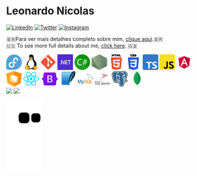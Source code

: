 # Leonardo Nicolas 
[![LinkedIn](https://img.shields.io/badge/LinkedIn-0077B5?style=for-the-badge&logo=linkedin&logoColor=white)](https://www.linkedin.com/in/leonardo-nicolas-sales-dias-2a3892149/)
[![Twitter](https://img.shields.io/badge/%40leonicolasdev-%231DA1F2.svg?style=for-the-badge&logo=Twitter&logoColor=white)](https://twitter.com/leonicolasdev)
[![Instagram](https://img.shields.io/badge/%40LeonardoNicolas.dev-%23E4405F.svg?style=for-the-badge&logo=Instagram&logoColor=white)](https://instagram.com/leonardonicolas.dev)

🇧🇷Para ver mais detalhes completo sobre mim, [clique aqui](https://github.com/leonardon397/leonardon397/blob/main/FULL-ABOUT-ME.md).🇧🇷 
<br>
🇺🇸 To see more full details about me, [click here](https://github.com/leonardon397/leonardon397/blob/main/FULL-ABOUT-ME.md). 🇬🇧



<div>
  <img width="42" height="42" src="./img/fedora.svg" title="Fedora Linux"/>
  <img width="42" height="42" src="./img/linux.svg" title="Linux"/>
  <img width="42" height="42" src="./img/git.svg" title="GIT Source Code Management"/>
  <img width="42" height="42" src="./img/dotnet.svg" title="Microsoft .NET Framework | Microsoft .NET core | Microsoft.NET"/>
  <img width="42" height="42" src="./img/csharp-green.svg" title="C#"/>
  <img width="42" height="42" src="./img/nodejs.svg" title="Node JS"/>
  <img width="42" height="42" src="./img/html5.svg" title="HTML"/>
  <img width="42" height="42" src="./img/css3.svg" title="CSS"/>
  <img width="42" height="42" src="./img/ts.svg" title="TypeScript"/>
  <img width="42" height="42" src="./img/javascript.svg" title="JavaScript"/>
  <img width="42" height="42" src="./img/angular.svg" title="Angular"/>
  <img width="42" height="42" src="./img/angular-material.svg" title="Angular Material"/>
  <img width="42" height="42" src="./img/react.svg" title="React"/>
  <img width="51" height="42" src="./img/bootstrap.png" title="Bootstrap"/>
  <img width="42" height="42" src="./img/sqlite.svg" title="SQLite"/>
  <img width="42" height="42" src="./img/mysql.svg" title="MySQL">
  <img width="42" height="42" src="./img/sql-server.svg" title="Microsoft SQL Server">
  <img width="42" height="42" src="./img/postgresql.svg" title="PostgreSQL">
  <img width="42" height="42" src="./img/mongodb.svg" title="MongoDB"/>  
</div>



<div>
  <img height="150em" src="https://github-readme-stats.vercel.app/api?username=leonardon397&show_icons=true&bg_color=CDCDCD&border_color=7D7D7D&title_color=087CFA&text_color=000000&icon_color=6B57FF&border_radius=15px&include_all_commits=true&count_private=true"/>
  <img height="150em" src="https://github-readme-stats.vercel.app/api/top-langs/?username=leonardon397&langs_count=7&layout=compact&show_icons=true&bg_color=CDCDCD&border_color=7D7D7D&title_color=087CFA&text_color=000000&icon_color=6B57FF&border_radius=15px&include_all_commits=true&count_private=true"/>
</div>

![Snake animation](https://github.com/leonardon397/leonardon397/blob/output/github-contribution-grid-snake.svg)
